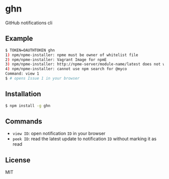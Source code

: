 
# ghn

  GitHub notifications cli

## Example

```bash
$ TOKEN=OAUTHTOKEN ghn
1) npm/npme-installer: npme must be owner of whitelist file
2) npm/npme-installer: Vagrant Image for npmE
3) npm/npme-installer: http://npme-server/module-name/latest does not work
4) npm/npme-installer: cannot use npm search for @myco
Command: view 1
$ # opens Issue 1 in your browser
```

## Installation

```bash
$ npm install -g ghn
```

## Commands

- `view ID`: open notification `ID` in your browser
- `peek ID`: read the latest update to notification `ID` without marking it as read

## License

  MIT

